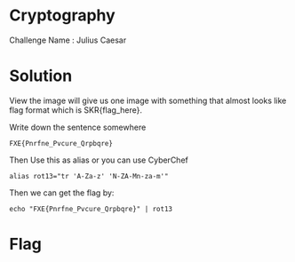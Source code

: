 # Cryptography

Challenge Name : Julius Caesar

# Solution

View the image will give us one image with something that almost looks like flag format which is SKR{flag_here}.

Write down the sentence somewhere
```code
FXE{Pnrfne_Pvcure_Qrpbqre}
```

Then Use this as alias or you can use CyberChef
```code
alias rot13="tr 'A-Za-z' 'N-ZA-Mn-za-m'"
```

Then we can get the flag by:
```code
echo "FXE{Pnrfne_Pvcure_Qrpbqre}" | rot13
```

# Flag

